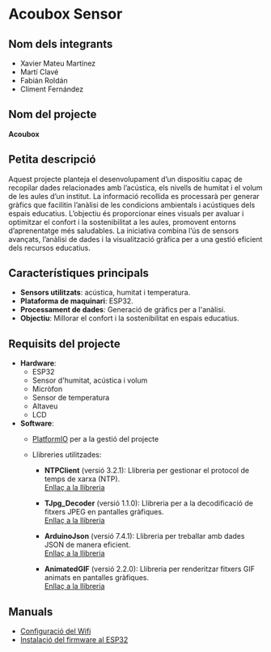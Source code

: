 # Acoubox Sensor

## Nom dels integrants
- Xavier Mateu Martínez
- Martí Clavé
- Fabián Roldán
- Climent Fernández

## Nom del projecte
**Acoubox**

## Petita descripció
Aquest projecte planteja el desenvolupament d’un dispositiu capaç de recopilar dades relacionades amb l’acústica, els nivells de humitat i el volum de les aules d’un institut. La informació recollida es processarà per generar gràfics que facilitin l’anàlisi de les condicions ambientals i acústiques dels espais educatius. L’objectiu és proporcionar eines visuals per avaluar i optimitzar el confort i la sostenibilitat a les aules, promovent entorns d’aprenentatge més saludables. La iniciativa combina l’ús de sensors avançats, l’anàlisi de dades i la visualització gràfica per a una gestió eficient dels recursos educatius.

## Característiques principals
- **Sensors utilitzats**: acústica, humitat i temperatura.
- **Plataforma de maquinari**: ESP32.
- **Processament de dades**: Generació de gràfics per a l'anàlisi.
- **Objectiu**: Millorar el confort i la sostenibilitat en espais educatius.

## Requisits del projecte
- **Hardware**:
  - ESP32
  - Sensor d'humitat, acústica i volum
  - Micròfon
  - Sensor de temperatura
  - Altaveu
  - LCD
- **Software**:
  - [PlatformIO](https://platformio.org/) per a la gestió del projecte
  - Llibreries utilitzades:

    - **NTPClient** (versió 3.2.1): Llibreria per gestionar el protocol de temps de xarxa (NTP).  
        [Enllaç a la llibreria](https://platformio.org/lib/show/551/NTPClient)

    - **TJpg_Decoder** (versió 1.1.0): Llibreria per a la decodificació de fitxers JPEG en pantalles gràfiques.  
        [Enllaç a la llibreria](https://platformio.org/lib/show/6593/TJpg_Decoder)

    - **ArduinoJson** (versió 7.4.1): Llibreria per treballar amb dades JSON de manera eficient.  
        [Enllaç a la llibreria](https://platformio.org/lib/show/64/ArduinoJson)

    - **AnimatedGIF** (versió 2.2.0): Llibreria per renderitzar fitxers GIF animats en pantalles gràfiques.  
        [Enllaç a la llibreria](https://platformio.org/lib/show/1851/AnimatedGIF)

## Manuals
  - [Configuració del Wifi](doc/configuracioWifi/README.md)
  - [Instalació del firmware al ESP32](doc/instalacioESP32/README.md)